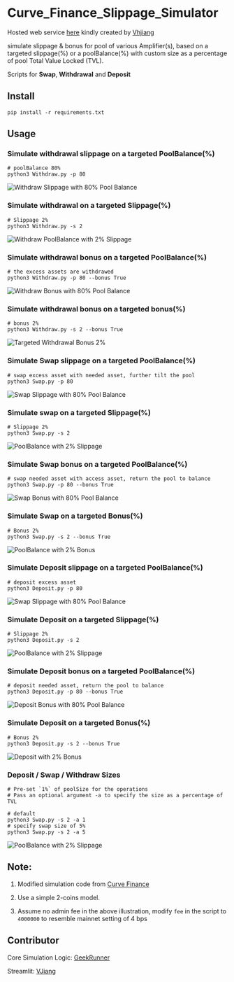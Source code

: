 # Curve_Finance_Slippage_Simulator

Hosted web service [here](https://chrisckwong821-curve-finance-slippage-sim-streamlitintro-neks3g.streamlitapp.com/) kindly created by [Vhjiang](https://github.com/vhjiang)


simulate slippage & bonus for pool of various Amplifier(s), based on a targeted slippage(%) or a poolBalance(%) with custom size as a percentage of pool Total Value Locked (TVL).

Scripts for **Swap**, **Withdrawal** and **Deposit**

## Install 
```
pip install -r requirements.txt
```

## Usage

### Simulate withdrawal slippage on a targeted PoolBalance(%)
```
# poolBalance 80%
python3 Withdraw.py -p 80
```

![Withdraw Slippage with 80% Pool Balance](https://github.com/chrisckwong821/Curve_Finance_Slippage_Simulator/blob/main/resources/80W%25.png?raw=true)

### Simulate withdrawal on a targeted Slippage(%)
```
# Slippage 2%
python3 Withdraw.py -s 2
```

![Withdraw PoolBalance with 2% Slippage](https://github.com/chrisckwong821/Curve_Finance_Slippage_Simulator/blob/main/resources/2W%25.png?raw=true)

### Simulate withdrawal bonus on a targeted PoolBalance(%)
```
# the excess assets are withdrawed
python3 Withdraw.py -p 80 --bonus True
```

![Withdraw Bonus with 80% Pool Balance](https://github.com/chrisckwong821/Curve_Finance_Slippage_Simulator/blob/main/resources/WB80.png?raw=true)

### Simulate withdrawal bonus on a targeted bonus(%)

```
# bonus 2%
python3 Withdraw.py -s 2 --bonus True
```

![Targeted Withdrawal Bonus 2%](https://github.com/chrisckwong821/Curve_Finance_Slippage_Simulator/blob/main/resources/WB2.png?raw=true)



### Simulate Swap slippage on a targeted PoolBalance(%)
```
# swap excess asset with needed asset, further tilt the pool
python3 Swap.py -p 80
```

![Swap Slippage with 80% Pool Balance](https://github.com/chrisckwong821/Curve_Finance_Slippage_Simulator/blob/main/resources/80S%25.png?raw=true)

### Simulate swap on a targeted Slippage(%)

```
# Slippage 2%
python3 Swap.py -s 2
```

![PoolBalance with 2% Slippage](https://github.com/chrisckwong821/Curve_Finance_Slippage_Simulator/blob/main/resources/2S%25.png?raw=true)


### Simulate Swap bonus on a targeted PoolBalance(%)

```
# swap needed asset with access asset, return the pool to balance
python3 Swap.py -p 80 --bonus True
```

![Swap Bonus with 80% Pool Balance](https://github.com/chrisckwong821/Curve_Finance_Slippage_Simulator/blob/main/resources/80SB.png?raw=true)


### Simulate Swap on a targeted Bonus(%)

```
# Bonus 2%
python3 Swap.py -s 2 --bonus True
```

![PoolBalance with 2% Bonus](https://github.com/chrisckwong821/Curve_Finance_Slippage_Simulator/blob/main/resources/2SB.png?raw=true)


### Simulate Deposit slippage on a targeted PoolBalance(%)
```
# deposit excess asset
python3 Deposit.py -p 80
```

![Swap Slippage with 80% Pool Balance](https://github.com/chrisckwong821/Curve_Finance_Slippage_Simulator/blob/main/resources/80SD.png?raw=true)

### Simulate Deposit on a targeted Slippage(%)

```
# Slippage 2%
python3 Deposit.py -s 2
```

![PoolBalance with 2% Slippage](https://github.com/chrisckwong821/Curve_Finance_Slippage_Simulator/blob/main/resources/2SD.png?raw=true)


### Simulate Deposit bonus on a targeted PoolBalance(%)

```
# deposit needed asset, return the pool to balance
python3 Deposit.py -p 80 --bonus True
```

![Deposit Bonus with 80% Pool Balance](https://github.com/chrisckwong821/Curve_Finance_Slippage_Simulator/blob/main/resources/80DB.png?raw=true)


### Simulate Deposit on a targeted Bonus(%)

```
# Bonus 2%
python3 Deposit.py -s 2 --bonus True
```

![Deposit with 2% Bonus](https://github.com/chrisckwong821/Curve_Finance_Slippage_Simulator/blob/main/resources/2DB.png?raw=true)


### Deposit / Swap / Withdraw Sizes
```
# Pre-set `1%` of poolSize for the operations
# Pass an optional argument -a to specify the size as a percentage of TVL

# default
python3 Swap.py -s 2 -a 1
# specify swap size of 5%
python3 Swap.py -s 2 -a 5
```
![PoolBalance with 2% Slippage](https://github.com/chrisckwong821/Curve_Finance_Slippage_Simulator/blob/main/resources/2S%255S.png?raw=true)


## Note:

1. Modified simulation code from [Curve Finance](https://github.com/curvefi/curve-contract/blob/master/tests/simulation.py)

2. Use a simple 2-coins model. 

3. Assume no admin fee in the above illustration, modify `fee` in the script to `4000000` to resemble mainnet setting of 4 bps


## Contributor

Core Simulation Logic: [GeekRunner](https://twitter.com/0xGeekRunner)

Streamlit: [VJiang](https://twitter.com/vjiang_)